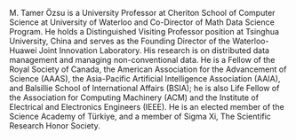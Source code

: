 M. Tamer Özsu is a University Professor at Cheriton School of Computer Science at University of Waterloo and Co-Director of Math Data Science Program. He holds a Distinguished Visiting Professor position at Tsinghua University, China and serves as the Founding Director of the Waterloo-Huawei Joint Innovation Laboratory. His research is on distributed data management and managing non-conventional data. He is a Fellow of the Royal Society of Canada, the American Association for the Advancement of Science (AAAS), the Asia-Pacific Artificial Intelligence Association (AAIA), and Balsillie School of International Affairs (BSIA); he is also Life Fellow of the Association for Computing Machinery (ACM) and the Institute of Electrical and Electronics Engineers (IEEE). He is an elected member of the Science Academy of Türkiye, and a member of Sigma Xi, The Scientific Research Honor Society.